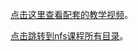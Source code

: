 [点击这里查看配套的教学视频](https://chenxiaosong.com/course/nfs/video.html)。

[点击跳转到nfs课程所有目录](https://chenxiaosong.com/course/nfs/nfs.html)。

